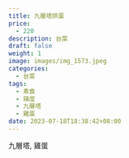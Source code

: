 ```yaml
---
title: 九層塔烘蛋
price:
  - 220
description: 台菜
draft: false
weight: 1
image: images/img_1573.jpeg
categories:
  - 台菜
tags:
  - 素食
  - 辣度
  - 九層塔
  - 雞蛋
date: 2023-07-18T18:38:42+08:00
---
```

九層塔, 雞蛋